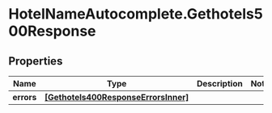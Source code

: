 # HotelNameAutocomplete.Gethotels500Response

## Properties

Name | Type | Description | Notes
------------ | ------------- | ------------- | -------------
**errors** | [**[Gethotels400ResponseErrorsInner]**](Gethotels400ResponseErrorsInner.md) |  | 


